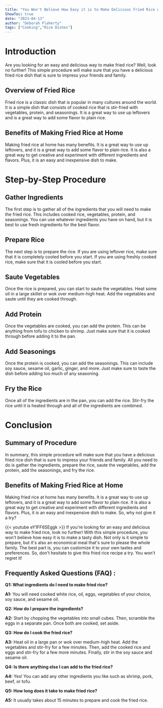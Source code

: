 ```yaml
---
title: "You Won't Believe How Easy it is to Make Delicious Fried Rice with This Simple Procedure!"
ShowToc: true 
date: "2023-04-13"
author: "Deborah Flaherty" 
tags: ["Cooking","Rice Dishes"]
---
```

# Introduction

Are you looking for an easy and delicious way to make fried rice? Well, look no further! This simple procedure will make sure that you have a delicious fried rice dish that is sure to impress your friends and family. 

## Overview of Fried Rice

Fried rice is a classic dish that is popular in many cultures around the world. It is a simple dish that consists of cooked rice that is stir-fried with vegetables, protein, and seasonings. It is a great way to use up leftovers and is a great way to add some flavor to plain rice. 

## Benefits of Making Fried Rice at Home

Making fried rice at home has many benefits. It is a great way to use up leftovers, and it is a great way to add some flavor to plain rice. It is also a great way to get creative and experiment with different ingredients and flavors. Plus, it is an easy and inexpensive dish to make. 

# Step-by-Step Procedure

## Gather Ingredients

The first step is to gather all of the ingredients that you will need to make the fried rice. This includes cooked rice, vegetables, protein, and seasonings. You can use whatever ingredients you have on hand, but it is best to use fresh ingredients for the best flavor. 

## Prepare Rice

The next step is to prepare the rice. If you are using leftover rice, make sure that it is completely cooled before you start. If you are using freshly cooked rice, make sure that it is cooled before you start. 

## Saute Vegetables

Once the rice is prepared, you can start to saute the vegetables. Heat some oil in a large skillet or wok over medium-high heat. Add the vegetables and saute until they are cooked through. 

## Add Protein

Once the vegetables are cooked, you can add the protein. This can be anything from tofu to chicken to shrimp. Just make sure that it is cooked through before adding it to the pan. 

## Add Seasonings

Once the protein is cooked, you can add the seasonings. This can include soy sauce, sesame oil, garlic, ginger, and more. Just make sure to taste the dish before adding too much of any seasoning. 

## Fry the Rice

Once all of the ingredients are in the pan, you can add the rice. Stir-fry the rice until it is heated through and all of the ingredients are combined. 

# Conclusion

## Summary of Procedure

In summary, this simple procedure will make sure that you have a delicious fried rice dish that is sure to impress your friends and family. All you need to do is gather the ingredients, prepare the rice, saute the vegetables, add the protein, add the seasonings, and fry the rice. 

## Benefits of Making Fried Rice at Home

Making fried rice at home has many benefits. It is a great way to use up leftovers, and it is a great way to add some flavor to plain rice. It is also a great way to get creative and experiment with different ingredients and flavors. Plus, it is an easy and inexpensive dish to make. So, why not give it a try?

{{< youtube eY1FF6SEggk >}} 
If you're looking for an easy and delicious way to make fried rice, look no further! With this simple procedure, you won't believe how easy it is to make a tasty dish. Not only is it simple to prepare, but it's also an economical meal that's sure to please the whole family. The best part is, you can customize it to your own tastes and preferences. So, don't hesitate to give this fried rice recipe a try. You won't regret it!

## Frequently Asked Questions (FAQ) :
**Q1: What ingredients do I need to make fried rice?**

**A1:** You will need cooked white rice, oil, eggs, vegetables of your choice, soy sauce, and sesame oil.

**Q2: How do I prepare the ingredients?**

**A2:** Start by chopping the vegetables into small cubes. Then, scramble the eggs in a separate pan. Once both are cooked, set aside.

**Q3: How do I cook the fried rice?**

**A3:** Heat oil in a large pan or wok over medium-high heat. Add the vegetables and stir-fry for a few minutes. Then, add the cooked rice and eggs and stir-fry for a few more minutes. Finally, stir in the soy sauce and sesame oil.

**Q4: Is there anything else I can add to the fried rice?**

**A4:** Yes! You can add any other ingredients you like such as shrimp, pork, beef, or tofu.

**Q5: How long does it take to make fried rice?**

**A5:** It usually takes about 15 minutes to prepare and cook the fried rice.


